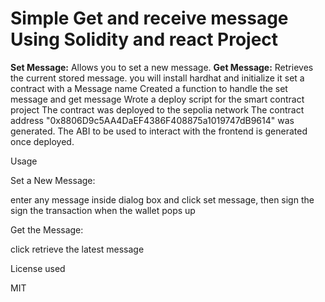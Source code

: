 # Simple Get and receive message Using Solidity and react Project

**Set Message:** Allows you to set a new message.
**Get Message:** Retrieves the current stored message.
you will install hardhat and initialize it
set a contract with a Message name
Created a function to handle the set message and get message
Wrote a deploy script for the smart contract project
The contract was deployed to the sepolia network
The contract address "0x8806D9c5AA4DaEF4386F408875a1019747dB9614" was generated.
The ABI to be used to interact with the frontend is generated once deployed.

Usage

Set a New Message:

enter any message inside dialog box and click set message, then sign the sign the transaction when the wallet pops up

Get the Message:

click retrieve the latest message

License used

MIT
